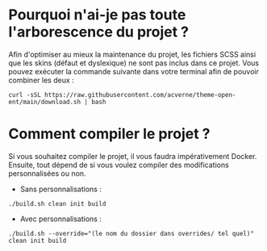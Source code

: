 # Pourquoi n'ai-je pas toute l'arborescence du projet ?
Afin d'optimiser au mieux la maintenance du projet, les fichiers SCSS ainsi que les skins (défaut et dyslexique) ne sont pas inclus dans ce projet.
Vous pouvez exécuter la commande suivante dans votre terminal afin de pouvoir combiner les deux :
```
curl -sSL https://raw.githubusercontent.com/acverne/theme-open-ent/main/download.sh | bash
```

# Comment compiler le projet ?
Si vous souhaitez compiler le projet, il vous faudra impérativement Docker.
Ensuite, tout dépend de si vous voulez compiler des modifications personnalisées ou non.

* Sans personnalisations :
```
./build.sh clean init build
```

* Avec personnalisations :
```
./build.sh --override="(le nom du dossier dans overrides/ tel quel)" clean init build
```

